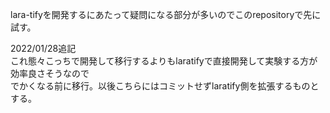 lara-tifyを開発するにあたって疑問になる部分が多いのでこのrepositoryで先に試す。


2022/01/28追記<br>
これ態々こっちで開発して移行するよりもlaratifyで直接開発して実験する方が効率良さそうなので<br>
でかくなる前に移行。以後こちらにはコミットせずlaratify側を拡張するものとする。
